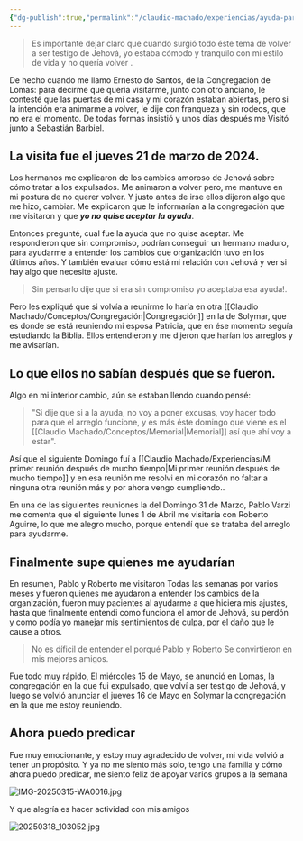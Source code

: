 ```yaml
---
{"dg-publish":true,"permalink":"/claudio-machado/experiencias/ayuda-para-ser-readmitido/"}
---
```


>Es importante dejar claro que cuando surgió todo éste tema de volver a ser testigo de Jehová, yo estaba cómodo y tranquilo con mi estilo de vida y no quería volver .

De hecho cuando me llamo Ernesto do Santos, de la Congregación de Lomas: para decirme que quería visitarme, junto con otro anciano, le contesté que las puertas de mi casa y mi corazón estaban abiertas, pero si la intención era animarme a volver, le dije con franqueza y sin rodeos, que no era el momento. De todas formas insistió y unos días después me Visitó junto a Sebastián Barbiel.

## La visita fue el jueves 21 de marzo de 2024.

Los hermanos me explicaron de los cambios amoroso de Jehová sobre  cómo tratar a los expulsados. Me animaron a volver pero, me mantuve en mi postura de no querer volver.
Y justo antes de irse ellos dijeron algo que me hizo, cambiar. Me explicaron que le informarían a la congregación que me visitaron y que ***yo no quise aceptar la ayuda***. 

Entonces pregunté, cual fue la ayuda que no quise aceptar. Me respondieron que sin compromiso, podrían conseguir un hermano maduro, para ayudarme a entender los cambios que organización tuvo en los últimos años. Y también evaluar cómo está mi relación con Jehová y ver si hay algo que necesite ajuste.

>Sin pensarlo dije que si era sin compromiso yo aceptaba esa ayuda!. 

Pero les expliqué que si volvía a reunirme lo haría en otra [[Claudio Machado/Conceptos/Congregación\|Congregación]] en la de Solymar, que es donde se está reuniendo mi esposa Patricia, que en ése momento seguía estudiando la Biblia. Ellos entendieron y me dijeron que harían los arreglos y me avisarían.

## Lo que ellos no sabían después que se fueron.

Algo en mi interior cambio, aún se estaban llendo cuando pensé: 

>"Si dije que si a la ayuda, no voy a poner excusas, voy hacer todo para que el arreglo funcione, y es más éste domingo que viene es el [[Claudio Machado/Conceptos/Memorial\|Memorial]] así que ahí voy a estar".

Así que el siguiente Domingo fuí a [[Claudio Machado/Experiencias/Mi primer reunión después de mucho tiempo\|Mi primer reunión después de mucho tiempo]] y en esa reunión me resolvi en mi corazón no faltar a ninguna otra reunión más y por ahora vengo cumpliendo..

En una de las siguientes reuniones la del Domingo 31 de Marzo, Pablo Varzi me comenta que el siguiente lunes 1 de Abril me visitaría con Roberto Aguirre, lo que me alegro mucho, porque entendí que se trataba del arreglo para ayudarme.


## Finalmente supe quienes me ayudarían 

En resumen, Pablo y Roberto me visitaron Todas las semanas por varios meses y fueron quienes me ayudaron a entender los cambios de la organización, fueron muy pacientes al ayudarme a que hiciera mis ajustes, hasta que finalmente entendi como funciona el amor de Jehová, su perdón y como podía yo manejar mis sentimientos de culpa, por el daño que le cause a otros.

>No es díficil de entender el porqué Pablo y Roberto Se convirtieron en mis mejores amigos.

Fue todo muy rápido, El miércoles 15 de Mayo, se anunció en Lomas, la congregación en la que fui expulsado, que volví a ser testigo de Jehová, y luego se volvió anunciar el jueves 16 de Mayo en Solymar la congregación en la que me estoy reuniendo.

## Ahora puedo predicar 

Fue muy emocionante, y estoy muy agradecido de volver, mi vida volvió a tener un propósito. Y ya no me siento más solo, tengo una familia y cómo ahora puedo predicar, me siento feliz de apoyar varios grupos a la semana 

![IMG-20250315-WA0016.jpg](/img/user/Personal/Im%C3%A1genes/IMG-20250315-WA0016.jpg)

Y que alegría es hacer actividad con mis amigos 

![20250318_103052.jpg](/img/user/Personal/Im%C3%A1genes/20250318_103052.jpg)





